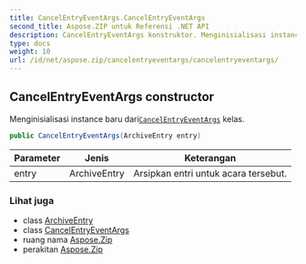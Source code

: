 ```yaml
---
title: CancelEntryEventArgs.CancelEntryEventArgs
second_title: Aspose.ZIP untuk Referensi .NET API
description: CancelEntryEventArgs konstruktor. Menginisialisasi instance baru dariCancelEntryEventArgs kelas.
type: docs
weight: 10
url: /id/net/aspose.zip/cancelentryeventargs/cancelentryeventargs/
---
```

## CancelEntryEventArgs constructor

Menginisialisasi instance baru dari[`CancelEntryEventArgs`](../) kelas.

```csharp
public CancelEntryEventArgs(ArchiveEntry entry)
```

| Parameter | Jenis | Keterangan |
| --- | --- | --- |
| entry | ArchiveEntry | Arsipkan entri untuk acara tersebut. |

### Lihat juga

* class [ArchiveEntry](../../archiveentry/)
* class [CancelEntryEventArgs](../)
* ruang nama [Aspose.Zip](../../cancelentryeventargs/)
* perakitan [Aspose.Zip](../../../)



